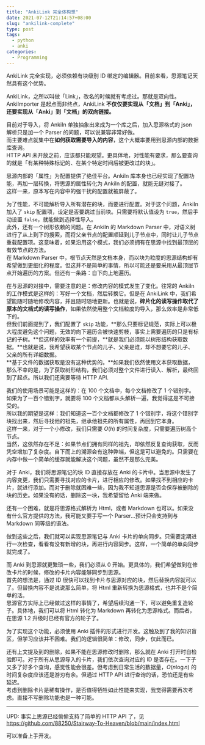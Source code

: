 ```yaml
---  
title: "AnkiLink 完全体构想"  
date: 2021-07-12T21:14:57+08:00  
slug: "ankilink-complete"  
type: post  
tags:  
  - python  
  - anki  
categories:  
  - Programming  
---
```

  
AnkiLink 完全实现，必须依赖有块级别 ID 绑定的编辑器。目前来看，思源笔记天然具有这个优势。  
  
AnkiLink，之所以叫做「Link」，改名的时候就有考虑过。那就是双向性。  
AnkiImporter 是起点而非终点，AnkiLink **不仅仅要实现从「文档」到「Anki」，还要实现从「Anki」到「文档」的双向链接。**  
  
目前对于导入，将 AnkiIn 单独抽象出来成为一个库之后，加入思源格式的 json 解析只是加一个 Parser 的问题，可以说兼容非常好做。  
而主要难点就集中在**如何获取需要导入的内容**，这个大概率要用到思源内部的数据库查询。  
HTTP API 未开放之前，应该都只能观望。更具体地，对性能有要求，那么要查询的就是「有某种特殊标记的、在某个特定时间后被更改过的块」。  
  
思源内部的「属性」为配置提供了绝佳平台。AnkiIn 库本身也已经实现了配置功能，再加一层转换，将思源的属性转化为 AnkiIn 的配置，就能无缝对接了。  
这样一来，原本写在内容中的强干扰的配置就被屏蔽了。  
  
为了性能，不可能解析导入所有潜在的块，而要进行配置。对于这个问题，AnkiIn 加入了 `skip` 配置项，设定是否要跳过当前块。只需要将默认值设为 `true`，然后手动设置 `false`，就能做到选择性导入。  
此外，还有一个树形依赖的问题。在 AnkiIn 的 Markdown Parser 中，对语义树进行了从上到下的搜索，而将父亲节点的配置顺延到儿子节点中，同时让儿子节点重载配置项。这意味着，如果沿用这个模式，我们必须拥有在思源中找到最顶层的有效节点的方法。  
在 Markdown Parser 中，根节点天然是文档本身，而以块为粒度的思源结构却有希望做到更细化的程度。但这并不是简单的事情，所以可能还是要采用从最顶层节点开始遍历的方案。但还有一条路：自下向上地遍历。  
  
在与思源的对接中，需要注意的是：修改内容的模式发生了变化。往常的 AnkiIn 的工作模式是这样的：写好一个文档，然后转换它。但是在 AnkiLink 中，我们希望能随时随地修改内容，并且随时随地更新。也就是说，**碎片化的读写操作取代了原本的文档式的读写操作**，如果依然使用整个文档粒度的导入，那么效率是非常低下的。  
但我们前面提到了，我们配置了 `skip` 功能，**那么只要标记规范，实际上可以极大程度避免这个问题，无效的向下遍历会被快速剪枝，事实上需要遍历的只是有标记的子树。**但这样的效率有一个前提，**就是我们必须能以树形结构获取数据。**也就是说，我希望获取某个节点的儿子、父亲是谁，却不想要它的儿子、父亲的所有详细数据。  
**基于文件的数据获取是没有这种优势的。**如果我们依然使用文本获取数据，那么不幸的是，为了获取树形结构，我们必须对整个文件进行读入、解析，最终回到了起点。所以我们还需要等待 HTTP API.  
  
我们的使用场景可能是这样的：在 100 个文档中，每个文档修改了 1 个错别字。如果为了一百个错别字，就要将 100 个文档都从头解析一遍，我觉得这是不可接受的。  
所以我的期望是这样：我们知道这一百个文档都修改了 1 个错别字，将这个错别字块找出来，然后寻找他的祖先，继承他祖先的所有属性，再回到它本身。  
这样一来，对于一个小修改，我们只需要 $O(h)$ 的时间复杂度，只需要遍历树高个节点。  
当然，这依然存在不足：如果节点们拥有同样的祖先，却依然反复查询获取，反而凭空增加了复杂度。自下而上的溯源会有这种弊端，但这是可以避免的。只需要在内存中做一个简单的缓存就能解决这个问题，虽然不是那么完美。  
  
对于 Anki，我们将思源笔记的块 ID 直接存放在 Anki 的卡片中。当思源中发生了内容变更，我们只需要寻找对应的卡片，进行相应的修改。如果找不到相应的卡片，就进行添加。而对于删除就困难一些，因为我不知道思源是否会保存被删除的块的历史。如果没有的话，删除这一块，我希望留给 Anki 端来做。  
  
还有一个困难，就是将思源格式解析为 Html，或者 Markdown 也可以。如果没有什么官方提供的方法，我可能又要手写一个 Parser...预计只会支持到与 Markdown 同等级的语法。  
  
做到这些之后，我们就可以实现思源笔记与 Anki 卡片的单向同步。只需要定期进行一次检查，看看有没有新增的块，再进行内容同步。这样，一个简单的单向同步就完成了。  
  
而 Anki 到思源就更繁琐一些，我们必须从 0 开始。更具体的，我们希望做到在修改卡片的时候，修改的卡片内容能够同步到思源。  
首先的想法是，通过 ID 很快可以找到卡片与思源对应的块，然后替换内容就可以了。但替换内容不是说说那么简单，将 Html 重新转换为思源格式，也并不是个简单的活。  
思源官方实际上已经做过这样的事情了，希望后续沟通一下，可以避免重复造轮子。具体地，我们可以将 Html 转化为 Markdown 再转化为思源格式。而后者，在思源 1.2 升级时已经有官方的轮子了。  
  
为了实现这个功能，必须使用 Anki 插件的形式进行开发。这触及到了我的知识盲区，但学习应该并不困难。我们的逻辑很简单：修改，同步，仅此而已。  
  
还有上文提及到的删除，如果不能在思源修改时删除，那么就在 Anki 打开时自检验即可。对于所有从思源导入的卡片，我们依次查询对应的 ID 是否存在。一下子又多了好多个查询，感觉性能会很差。但考虑到日常生活的数据量，$O(n \log n)$ 的时间复杂度应该还是游刃有余。但通过 HTTP API 进行查询的话，恐怕还是有些延迟。  
考虑到删除卡片是稀有操作，是否值得牺牲如此性能来实现，我觉得需要再次考虑。直接不写删除功能也是一种可能。  
  
---  
  
UPD: 事实上思源已经偷偷支持了简单的 HTTP API 了，见 https://github.com/88250/Stairway-To-Heaven/blob/main/index.html  
  
可以准备上手开发。

